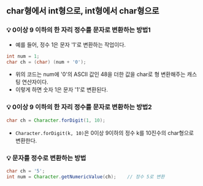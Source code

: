 ## char형에서 int형으로, int형에서 char형으로

### 💡 0이상 9 이하의 한 자리 정수를 문자로 변환하는 방법1

- 예를 들어, 정수 1은 문자 '1'로 변환하는 작업이다.

```java
int num = 1;
char ch = (char) (num + '0');
```

- 위의 코드는 num에 '0'의 ASCII 값인 48을 더한 값을 char로 형 변환해주는 캐스팅 연산자이다.
- 이렇게 하면 숫자 1은 문자 '1'로 변환된다.

### 💡 0이상 9 이하의 한 자리 정수를 문자로 변환하는 방법2

```java
char ch = Character.forDigit(1, 10);
```

- `Character.forDigit(k, 10)`은 0이상 9이하의 정수 k를 10진수의 char형으로 변환한다.

### 💡 문자를 정수로 변환하는 방법

```java
char ch = '5';
int num = Character.getNumericValue(ch);    // 정수 5로 변환
```